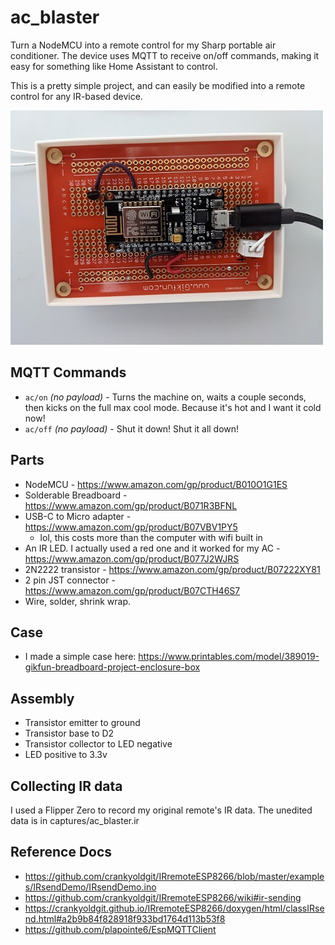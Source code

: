# ac_blaster
Turn a NodeMCU into a remote control for my Sharp portable air conditioner. The device uses MQTT to receive on/off commands, making it easy for something like Home Assistant to control.

This is a pretty simple project, and can easily be modified into a remote control for any IR-based device.

![Behold! A project box and breadboard way too big for what's basically a glorified LED blinker.](https://github.com/software-2/ac_blaster/blob/master/photo.jpg?raw=true)

## MQTT Commands
- `ac/on` *(no payload)* - Turns the machine on, waits a couple seconds, then kicks on the full max cool mode. Because it's hot and I want it cold now!
- `ac/off` *(no payload)* - Shut it down! Shut it all down!

## Parts
- NodeMCU - https://www.amazon.com/gp/product/B010O1G1ES
- Solderable Breadboard - https://www.amazon.com/gp/product/B071R3BFNL
- USB-C to Micro adapter - https://www.amazon.com/gp/product/B07VBV1PY5
    - lol, this costs more than the computer with wifi built in
- An IR LED. I actually used a red one and it worked for my AC - https://www.amazon.com/gp/product/B077J2WJRS
- 2N2222 transistor - https://www.amazon.com/gp/product/B07222XY81
- 2 pin JST connector - https://www.amazon.com/gp/product/B07CTH46S7
- Wire, solder, shrink wrap.

## Case
- I made a simple case here: https://www.printables.com/model/389019-gikfun-breadboard-project-enclosure-box

## Assembly
- Transistor emitter to ground
- Transistor base to D2 
- Transistor collector to LED negative
- LED positive to 3.3v

## Collecting IR data
I used a Flipper Zero to record my original remote's IR data. The unedited data is in captures/ac_blaster.ir

## Reference Docs
- https://github.com/crankyoldgit/IRremoteESP8266/blob/master/examples/IRsendDemo/IRsendDemo.ino
- https://github.com/crankyoldgit/IRremoteESP8266/wiki#ir-sending
- https://crankyoldgit.github.io/IRremoteESP8266/doxygen/html/classIRsend.html#a2b9b84f828918f933bd1764d113b53f8
- https://github.com/plapointe6/EspMQTTClient


